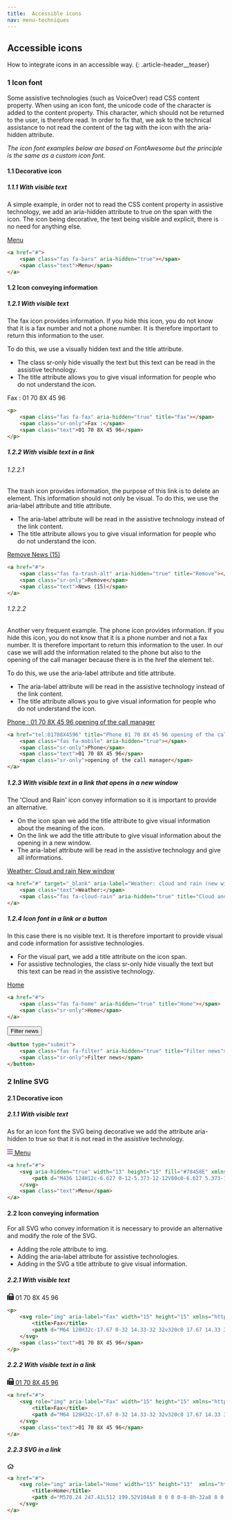 ```yaml
---
title:  Accessible icons
nav: menu-techniques
---
```


## Accessible icons

How to integrate icons in an accessible way.
{: .article-header__teaser}

### 1 Icon font

Some assistive technologies (such as VoiceOver) read CSS content property. When using an icon font, the unicode code of the character is added to the content property.
This character, which should not be returned to the user, is therefore read. In order to fix that, we ask to the technical assistance to not read the content of the tag with the icon with the aria-hidden attribute.

*The icon font examples below are based on FontAwesome but the principle is the same as a custom icon font.*

#### 1.1 Decorative icon

##### 1.1.1 With visible text

A simple example, in order not to read the CSS content property in assistive technology, we add an aria-hidden attribute to true on the span with the icon.
The icon being decorative, the text being visible and explicit, there is no need for anything else.

<a href="#">
    <span class="fas fa-bars" aria-hidden="true"></span>
    <span class="text">Menu</span>
</a>

```html
<a href="#">
    <span class="fas fa-bars" aria-hidden="true"></span>
    <span class="text">Menu</span>
</a>
```

#### 1.2 Icon conveying information

##### 1.2.1 With visible text

The fax icon provides information. If you hide this icon, you do not know that it is a fax number and not a phone number. It is therefore important to return this information to the user.

To do this, we use a visually hidden text and the title attribute.
* The class sr-only hide visually the text but this text can be read in the assistive technology.
* The title attribute allows you to give visual information for people who do not understand the icon.

<p>
    <span class="fas fa-fax" aria-hidden="true" title="Fax"></span>
    <span class="sr-only">Fax :</span>
    <span class="text">01 70 8X 45 96</span>
</p>

```html
<p>
    <span class="fas fa-fax" aria-hidden="true" title="Fax"></span>
    <span class="sr-only">Fax :</span>
    <span class="text">01 70 8X 45 96</span>
</p>
```

##### 1.2.2 With visible text in a link

###### 1.2.2.1

The trash icon provides information, the purpose of this link is to delete an element. This information should not only be visual.
To do this, we use the aria-label attribute and title attribute.
* The aria-label attribute will be read in the assistive technology instead of the link content.
* The title attribute allows you to give visual information for people who do not understand the icon.

<a href="#" class="new-window-off">
    <span class="fas fa-trash-alt" aria-hidden="true" title="Remove"></span>
    <span class="sr-only">Remove</span>
    <span class="text">News (15)</span>
</a>

```html
<a href="#">
    <span class="fas fa-trash-alt" aria-hidden="true" title="Remove"></span>
    <span class="sr-only">Remove</span>
    <span class="text">News (15)</span>
</a>
```

###### 1.2.2.2

Another very frequent example.
The phone icon provides information. If you hide this icon, you do not know that it is a phone number and not a fax number. It is therefore important to return this information to the user.
In our case we will add the information related to the phone but also to the opening of the call manager because there is in the href the element tel:.

To do this, we use the aria-label attribute and title attribute.
* The aria-label attribute will be read in the assistive technology instead of the link content.
* The title attribute allows you to give visual information for people who do not understand the icon.

<a href="tel:01708X4596" class="new-window-off" title="Phone 01 70 8X 45 96 opening of the call manager">
    <span class="fas fa-mobile" aria-hidden="true"></span>
    <span class="sr-only">Phone :</span>
    <span class="text">01 70 8X 45 96</span>
    <span class="sr-only">opening of the call manager</span>
</a>

```html
<a href="tel:01708X4596" title="Phone 01 70 8X 45 96 opening of the call manager">
    <span class="fas fa-mobile" aria-hidden="true"></span>
    <span class="sr-only">Phone</span>
    <span class="text">01 70 8X 45 96</span>
    <span class="sr-only">opening of the call manager</span>
</a>
```

##### 1.2.3 With visible text in a link that opens in a new window

The 'Cloud and Rain' icon convey information so it is important to provide an alternative.

* On the icon span we add the title attribute to give visual information about the meaning of the icon.
* On the link we add the title attribute to give visual information about the opening in a new window.
* The aria-label attribute will be read in the assistive technology and give all informations.

<a href="#" target="_blank" title="Weather Cloud and rain New window" class="new-window-off">
    <span class="text">Weather:</span>
    <span class="sr-only">Cloud and rain New window</span>
    <span class="fas fa-cloud-rain" aria-hidden="true" title="Cloud and rain"></span>
</a>

```html
<a href="#" target="_blank" aria-label="Weather: cloud and rain (new window)" title="New window">
    <span class="text">Weather:</span>
    <span class="fas fa-cloud-rain" aria-hidden="true" title="Cloud and rain"></span>
</a>
```

##### 1.2.4 Icon font in a link or a button

In this case there is no visible text. It is therefore important to provide visual and code information for assistive technologies.

* For the visual part, we add a title attribute on the icon span.
* For assistive technologies, the class sr-only hide visually the text but this text can be read in the assistive technology.

<a href="#">
    <span class="fas fa-home" aria-hidden="true" title="Home"></span>
    <span class="sr-only">Home</span>
</a>

```html
<a href="#">
    <span class="fas fa-home" aria-hidden="true" title="Home"></span>
    <span class="sr-only">Home</span>
</a>
```

<button type="submit">
    <span class="fas fa-filter" aria-hidden="true" title="Filter news"></span>
    <span class="sr-only">Filter news</span>
</button>

```html
<button type="submit">
    <span class="fas fa-filter" aria-hidden="true" title="Filter news"></span>
    <span class="sr-only">Filter news</span>
</button>
```

### 2 Inline SVG

#### 2.1 Decorative icon

##### 2.1.1 With visible text

As for an icon font the SVG being decorative we add the attribute aria-hidden to true so that it is not read in the assistive technology.

<a href="#">
    <svg aria-hidden="true" width="13" height="15" fill="#78458E" xmlns="http://www.w3.org/2000/svg" viewBox="0 0 448 512"><path d="M436 124H12c-6.627 0-12-5.373-12-12V80c0-6.627 5.373-12 12-12h424c6.627 0 12 5.373 12 12v32c0 6.627-5.373 12-12 12zm0 160H12c-6.627 0-12-5.373-12-12v-32c0-6.627 5.373-12 12-12h424c6.627 0 12 5.373 12 12v32c0 6.627-5.373 12-12 12zm0 160H12c-6.627 0-12-5.373-12-12v-32c0-6.627 5.373-12 12-12h424c6.627 0 12 5.373 12 12v32c0 6.627-5.373 12-12 12z"/></svg>
    <span class="text">Menu</span>
</a>

```html
<a href="#">
    <svg aria-hidden="true" width="13" height="15" fill="#78458E" xmlns="http://www.w3.org/2000/svg" viewBox="0 0 448 512">
        <path d="M436 124H12c-6.627 0-12-5.373-12-12V80c0-6.627 5.373-12 12-12h424c6.627 0 12 5.373 12 12v32c0 6.627-5.373 12-12 12zm0 160H12c-6.627 0-12-5.373-12-12v-32c0-6.627 5.373-12 12-12h424c6.627 0 12 5.373 12 12v32c0 6.627-5.373 12-12 12zm0 160H12c-6.627 0-12-5.373-12-12v-32c0-6.627 5.373-12 12-12h424c6.627 0 12 5.373 12 12v32c0 6.627-5.373 12-12 12z"/>
    </svg>
    <span class="text">Menu</span>
</a>
```

#### 2.2 Icon conveying information

For all SVG who convey information it is necessary to provide an alternative and modify the role of the SVG.

* Adding the role attribute to img.
* Adding the aria-label attribute for assistive technologies.
* Adding in the SVG a title attribute to give visual information.

##### 2.2.1 With visible text

<p>
    <svg role="img" aria-label="Fax" width="15" height="15" xmlns="http://www.w3.org/2000/svg" viewBox="0 0 512 512"><title>Fax</title><path d="M64 128H32c-17.67 0-32 14.33-32 32v320c0 17.67 14.33 32 32 32h32c17.67 0 32-14.33 32-32V160c0-17.67-14.33-32-32-32zm416 32V77.25c0-8.49-3.37-16.62-9.37-22.63L425.37 9.37c-6-6-14.14-9.37-22.63-9.37H160c-17.67 0-32 14.33-32 32v448c0 17.67 14.33 32 32 32h320c17.67 0 32-14.33 32-32V192c0-17.67-14.33-32-32-32zM288 432c0 8.84-7.16 16-16 16h-32c-8.84 0-16-7.16-16-16v-32c0-8.84 7.16-16 16-16h32c8.84 0 16 7.16 16 16v32zm0-128c0 8.84-7.16 16-16 16h-32c-8.84 0-16-7.16-16-16v-32c0-8.84 7.16-16 16-16h32c8.84 0 16 7.16 16 16v32zm128 128c0 8.84-7.16 16-16 16h-32c-8.84 0-16-7.16-16-16v-32c0-8.84 7.16-16 16-16h32c8.84 0 16 7.16 16 16v32zm0-128c0 8.84-7.16 16-16 16h-32c-8.84 0-16-7.16-16-16v-32c0-8.84 7.16-16 16-16h32c8.84 0 16 7.16 16 16v32zm16-112H176V48h208v32c0 8.84 7.16 16 16 16h32v96z"/></svg>
    <span class="text">01 70 8X 45 96</span>
</p>

```html
<p>
    <svg role="img" aria-label="Fax" width="15" height="15" xmlns="http://www.w3.org/2000/svg" viewBox="0 0 512 512">
        <title>Fax</title>
        <path d="M64 128H32c-17.67 0-32 14.33-32 32v320c0 17.67 14.33 32 32 32h32c17.67 0 32-14.33 32-32V160c0-17.67-14.33-32-32-32zm416 32V77.25c0-8.49-3.37-16.62-9.37-22.63L425.37 9.37c-6-6-14.14-9.37-22.63-9.37H160c-17.67 0-32 14.33-32 32v448c0 17.67 14.33 32 32 32h320c17.67 0 32-14.33 32-32V192c0-17.67-14.33-32-32-32zM288 432c0 8.84-7.16 16-16 16h-32c-8.84 0-16-7.16-16-16v-32c0-8.84 7.16-16 16-16h32c8.84 0 16 7.16 16 16v32zm0-128c0 8.84-7.16 16-16 16h-32c-8.84 0-16-7.16-16-16v-32c0-8.84 7.16-16 16-16h32c8.84 0 16 7.16 16 16v32zm128 128c0 8.84-7.16 16-16 16h-32c-8.84 0-16-7.16-16-16v-32c0-8.84 7.16-16 16-16h32c8.84 0 16 7.16 16 16v32zm0-128c0 8.84-7.16 16-16 16h-32c-8.84 0-16-7.16-16-16v-32c0-8.84 7.16-16 16-16h32c8.84 0 16 7.16 16 16v32zm16-112H176V48h208v32c0 8.84 7.16 16 16 16h32v96z"/>
    </svg>
    <span class="text">01 70 8X 45 96</span>
</p>
```

##### 2.2.2 With visible text in a link

<a href="#">
    <svg role="img" aria-label="Fax" width="15" height="15" xmlns="http://www.w3.org/2000/svg" viewBox="0 0 512 512">
        <title>Fax</title>
        <path d="M64 128H32c-17.67 0-32 14.33-32 32v320c0 17.67 14.33 32 32 32h32c17.67 0 32-14.33 32-32V160c0-17.67-14.33-32-32-32zm416 32V77.25c0-8.49-3.37-16.62-9.37-22.63L425.37 9.37c-6-6-14.14-9.37-22.63-9.37H160c-17.67 0-32 14.33-32 32v448c0 17.67 14.33 32 32 32h320c17.67 0 32-14.33 32-32V192c0-17.67-14.33-32-32-32zM288 432c0 8.84-7.16 16-16 16h-32c-8.84 0-16-7.16-16-16v-32c0-8.84 7.16-16 16-16h32c8.84 0 16 7.16 16 16v32zm0-128c0 8.84-7.16 16-16 16h-32c-8.84 0-16-7.16-16-16v-32c0-8.84 7.16-16 16-16h32c8.84 0 16 7.16 16 16v32zm128 128c0 8.84-7.16 16-16 16h-32c-8.84 0-16-7.16-16-16v-32c0-8.84 7.16-16 16-16h32c8.84 0 16 7.16 16 16v32zm0-128c0 8.84-7.16 16-16 16h-32c-8.84 0-16-7.16-16-16v-32c0-8.84 7.16-16 16-16h32c8.84 0 16 7.16 16 16v32zm16-112H176V48h208v32c0 8.84 7.16 16 16 16h32v96z"/>
    </svg>
    <span class="text">01 70 8X 45 96</span>
</a>

```html
<a href="#">
    <svg role="img" aria-label="Fax" width="15" height="15" xmlns="http://www.w3.org/2000/svg" viewBox="0 0 512 512">
        <title>Fax</title>
        <path d="M64 128H32c-17.67 0-32 14.33-32 32v320c0 17.67 14.33 32 32 32h32c17.67 0 32-14.33 32-32V160c0-17.67-14.33-32-32-32zm416 32V77.25c0-8.49-3.37-16.62-9.37-22.63L425.37 9.37c-6-6-14.14-9.37-22.63-9.37H160c-17.67 0-32 14.33-32 32v448c0 17.67 14.33 32 32 32h320c17.67 0 32-14.33 32-32V192c0-17.67-14.33-32-32-32zM288 432c0 8.84-7.16 16-16 16h-32c-8.84 0-16-7.16-16-16v-32c0-8.84 7.16-16 16-16h32c8.84 0 16 7.16 16 16v32zm0-128c0 8.84-7.16 16-16 16h-32c-8.84 0-16-7.16-16-16v-32c0-8.84 7.16-16 16-16h32c8.84 0 16 7.16 16 16v32zm128 128c0 8.84-7.16 16-16 16h-32c-8.84 0-16-7.16-16-16v-32c0-8.84 7.16-16 16-16h32c8.84 0 16 7.16 16 16v32zm0-128c0 8.84-7.16 16-16 16h-32c-8.84 0-16-7.16-16-16v-32c0-8.84 7.16-16 16-16h32c8.84 0 16 7.16 16 16v32zm16-112H176V48h208v32c0 8.84 7.16 16 16 16h32v96z"/>
    </svg>
    <span class="text">01 70 8X 45 96</span>
</a>
```

##### 2.2.3 SVG in a link

<a href="#">
    <svg role="img" aria-label="Home" width="15" height="13"  xmlns="http://www.w3.org/2000/svg" viewBox="0 0 576 512">
        <title>Home</title>
        <path d="M570.24 247.41L512 199.52V104a8 8 0 0 0-8-8h-32a8 8 0 0 0-7.95 7.88v56.22L323.87 45a56.06 56.06 0 0 0-71.74 0L5.76 247.41a16 16 0 0 0-2 22.54L14 282.25a16 16 0 0 0 22.53 2L64 261.69V448a32.09 32.09 0 0 0 32 32h128a32.09 32.09 0 0 0 32-32V344h64v104a32.09 32.09 0 0 0 32 32h128a32.07 32.07 0 0 0 32-31.76V261.67l27.53 22.62a16 16 0 0 0 22.53-2L572.29 270a16 16 0 0 0-2.05-22.59zM463.85 432H368V328a32.09 32.09 0 0 0-32-32h-96a32.09 32.09 0 0 0-32 32v104h-96V222.27L288 77.65l176 144.56z"/>
    </svg>
</a>

```html
<a href="#">
    <svg role="img" aria-label="Home" width="15" height="13"  xmlns="http://www.w3.org/2000/svg" viewBox="0 0 576 512">
        <title>Home</title>
        <path d="M570.24 247.41L512 199.52V104a8 8 0 0 0-8-8h-32a8 8 0 0 0-7.95 7.88v56.22L323.87 45a56.06 56.06 0 0 0-71.74 0L5.76 247.41a16 16 0 0 0-2 22.54L14 282.25a16 16 0 0 0 22.53 2L64 261.69V448a32.09 32.09 0 0 0 32 32h128a32.09 32.09 0 0 0 32-32V344h64v104a32.09 32.09 0 0 0 32 32h128a32.07 32.07 0 0 0 32-31.76V261.67l27.53 22.62a16 16 0 0 0 22.53-2L572.29 270a16 16 0 0 0-2.05-22.59zM463.85 432H368V328a32.09 32.09 0 0 0-32-32h-96a32.09 32.09 0 0 0-32 32v104h-96V222.27L288 77.65l176 144.56z"/>
    </svg>
</a>
```
